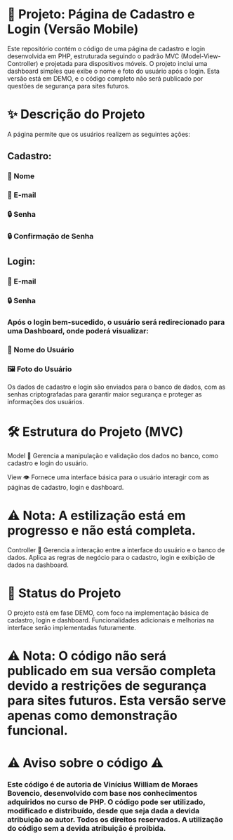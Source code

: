 # 📱 Projeto: Página de Cadastro e Login (Versão Mobile)

Este repositório contém o código de uma página de cadastro e login desenvolvida em PHP, estruturada seguindo o padrão MVC (Model-View-Controller) e projetada para dispositivos móveis. O projeto inclui uma dashboard simples que exibe o nome e foto do usuário após o login. Esta versão está em DEMO, e o código completo não será publicado por questões de segurança para sites futuros.

# ✨ Descrição do Projeto

A página permite que os usuários realizem as seguintes ações:

## Cadastro:

### 📝 Nome
### 📧 E-mail
### 🔒 Senha
### 🔒 Confirmação de Senha

## Login:

### 📧 E-mail
### 🔒 Senha

### Após o login bem-sucedido, o usuário será redirecionado para uma Dashboard, onde poderá visualizar:

### 👤 Nome do Usuário
### 🖼️ Foto do Usuário
Os dados de cadastro e login são enviados para o banco de dados, com as senhas criptografadas para garantir maior segurança e proteger as informações dos usuários.

# 🛠️ Estrutura do Projeto (MVC)

Model 📂 Gerencia a manipulação e validação dos dados no banco, como cadastro e login do usuário.

View 👁️ Fornece uma interface básica para o usuário interagir com as páginas de cadastro, login e dashboard.

# ⚠️ Nota: A estilização está em progresso e não está completa.

Controller 🔗 Gerencia a interação entre a interface do usuário e o banco de dados. Aplica as regras de negócio para o cadastro, login e exibição de dados na dashboard.

# 🚀 Status do Projeto

O projeto está em fase DEMO, com foco na implementação básica de cadastro, login e dashboard. Funcionalidades adicionais e melhorias na interface serão implementadas futuramente.

# ⚠️ Nota: O código não será publicado em sua versão completa devido a restrições de segurança para sites futuros. Esta versão serve apenas como demonstração funcional.

# ⚠️ Aviso sobre o código ⚠️

### Este código é de autoria de Vinícius William de Moraes Bovencio, desenvolvido com base nos conhecimentos adquiridos no curso de PHP. O código pode ser utilizado, modificado e distribuído, desde que seja dada a devida atribuição ao autor. Todos os direitos reservados. A utilização do código sem a devida atribuição é proibida.
 
